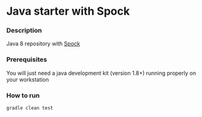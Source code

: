 # Java starter with Spock

### Description

Java 8 repository with [Spock](http://http://spockframework.org/)

### Prerequisites

You will just need a java development kit (version 1.8+) running properly on your workstation

### How to run

```
gradle clean test
```

